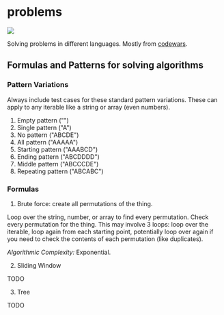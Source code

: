 # problems

[![](https://www.codewars.com/users/JustinDFuller/badges/micro)](https://www.codewars.com/users/JustinDFuller)

Solving problems in different languages. Mostly from [codewars](https://codewars.com).

## Formulas and Patterns for solving algorithms

### Pattern Variations

Always include test cases for these standard pattern variations. These can apply to any iterable like a string or array (even numbers).

1. Empty pattern ("")
2. Single pattern ("A")
3. No pattern ("ABCDE")
4. All pattern ("AAAAA")
5. Starting pattern ("AAABCD")
6. Ending pattern ("ABCDDDD")
7. Middle pattern ("ABCCCDE")
8. Repeating pattern ("ABCABC")

### Formulas

1. Brute force: create all permutations of the thing.

Loop over the string, number, or array to find every permutation. Check every permutation for the thing. This may involve 3 loops: loop over the iterable, loop again from each starting point, potentially loop over again if you need to check the contents of each permutation (like duplicates).

_Algorithmic Complexity:_ Exponential.

2. Sliding Window

TODO

3. Tree

TODO
